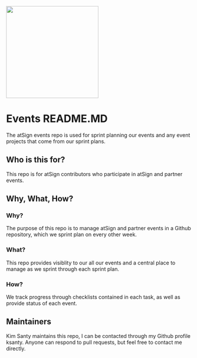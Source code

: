 <img width=250px src="https://atsign.dev/assets/img/@platform_logo_grey.svg?sanitize=true">

# Events README.MD

The atSign events repo is used for sprint planning our events and any event projects that come from our sprint plans.

## Who is this for?

This repo is for atSign contributors who participate in atSign and partner events.

## Why, What, How?

### Why?

The purpose of this repo is to manage atSign and partner events in a Github repository, which we sprint plan on every other week.

### What?

This repo provides visiblity to our all our events and a central place to manage as we sprint through each sprint plan.

### How?

We track progress through checklists contained in each task, as well as provide status of each event.

## Maintainers
 
Kim Santy maintains this repo, I can be contacted through my Github profile ksanty.  Anyone can respond to pull requests, but feel free to contact me directly.
